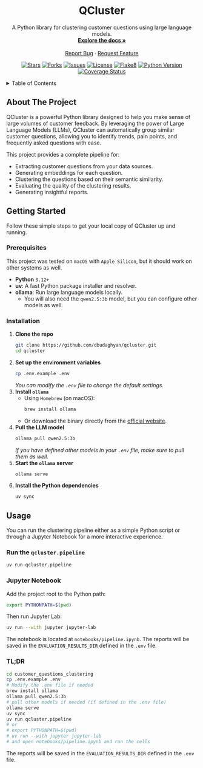 <div align="center">

  <h1 align="center">QCluster</h1>
  <p align="center">
    A Python library for clustering customer questions using large language models.
    <br />
    <a href="#about-the-project"><strong>Explore the docs »</strong></a>
    <br />
    <br />
    <a href="https://github.com/dbudaghyan/qcluster/issues">Report Bug</a>
    ·
    <a href="https://github.com/dbudaghyan/qcluster/issues">Request Feature</a>
  </p>

  <!-- Project Shields -->
  <p align="center">
    <a href="https://github.com/dbudaghyan/qcluster/stargazers"><img src="https://img.shields.io/github/stars/dbudaghyan/qcluster.svg?style=for-the-badge" alt="Stars"></a>
    <a href="https://github.com/dbudaghyan/qcluster/network/members"><img src="https://img.shields.io/github/forks/dbudaghyan/qcluster.svg?style=for-the-badge" alt="Forks"></a>
    <a href="https://github.com/dbudaghyan/qcluster/issues"><img src="https://img.shields.io/github/issues/dbudaghyan/qcluster.svg?style=for-the-badge" alt="Issues"></a>
    <a href="https://github.com/dbudaghyan/qcluster/blob/main/LICENSE"><img src="https://img.shields.io/github/license/dbudaghyan/qcluster.svg?style=for-the-badge" alt="License"></a>
    <a href="https://github.com/dbudaghyan/qcluster/actions/workflows/flake8.yml"><img src="https://img.shields.io/github/actions/workflow/status/dbudaghyan/qcluster/flake8.yml?style=for-the-badge&logo=python" alt="Flake8"></a>
    <a href="https://www.python.org/downloads/"><img src="https://img.shields.io/badge/Python-3.12+-blue?style=for-the-badge&logo=python" alt="Python Version"></a>
    <a href="https://coveralls.io/github/dbudaghyan/qcluster?branch=main"><img src="https://img.shields.io/coveralls/github/dbudaghyan/qcluster/main.svg?style=for-the-badge" alt="Coverage Status"></a>

  </p>
</div>

<!-- TABLE OF CONTENTS -->
<details>
  <summary>Table of Contents</summary>
  <ol>
    <li>
      <a href="#about-the-project">About The Project</a>
    </li>
    <li>
      <a href="#getting-started">Getting Started</a>
      <ul>
        <li><a href="#prerequisites">Prerequisites</a></li>
        <li><a href="#installation">Installation</a></li>
      </ul>
    </li>
    <li><a href="#usage">Usage</a></li>
    <li><a href="#contributing">Contributing</a></li>
    <li><a href="#license">License</a></li>
    <li><a href="#contact">Contact</a></li>
  </ol>
</details>

<!-- ABOUT THE PROJECT -->
## About The Project

QCluster is a powerful Python library designed to help you make sense of large volumes of customer feedback. By leveraging the power of Large Language Models (LLMs), QCluster can automatically group similar customer questions, allowing you to identify trends, pain points, and frequently asked questions with ease.

This project provides a complete pipeline for:
*   Extracting customer questions from your data sources.
*   Generating embeddings for each question.
*   Clustering the questions based on their semantic similarity.
*   Evaluating the quality of the clustering results.
*   Generating insightful reports.

<!-- GETTING STARTED -->
## Getting Started

Follow these simple steps to get your local copy of QCluster up and running.

### Prerequisites

This project was tested on `macOS` with `Apple Silicon`, but it should work on other systems as well.

*   **Python** `3.12+`
*   **uv**: A fast Python package installer and resolver.
*   **ollama**: Run large language models locally.
    *   You will also need the `qwen2.5:3b` model, but you can configure other models as well.

### Installation

1.  **Clone the repo**
    ```sh
    git clone https://github.com/dbudaghyan/qcluster.git
    cd qcluster
    ```
2.  **Set up the environment variables**
    ```sh
    cp .env.example .env
    ```
    *You can modify the `.env` file to change the default settings.*
3.  **Install `ollama`**
    *   Using `Homebrew` (on macOS):
        ```sh
        brew install ollama
        ```
    *   Or download the binary directly from the [official website](https://ollama.com/download).
4.  **Pull the LLM model**
    ```sh
    ollama pull qwen2.5:3b
    ```
    *If you have defined other models in your `.env` file, make sure to pull them as well.*
5.  **Start the `ollama` server**
    ```sh
    ollama serve
    ```
6.  **Install the Python dependencies**
    ```sh
    uv sync
    ```

<!-- USAGE -->
## Usage

You can run the clustering pipeline either as a simple Python script or through a Jupyter Notebook for a more interactive experience.

### Run the `qcluster.pipeline`
```bash
uv run qcluster.pipeline
```

### Jupyter Notebook
Add the project root to the Python path:
```bash
export PYTHONPATH=$(pwd)
```

Then run Jupyter Lab:
```bash
uv run --with jupyter jupyter-lab
```

The notebook is located at `notebooks/pipeline.ipynb`.
The reports will be saved in the `EVALUATION_RESULTS_DIR` defined in the `.env` file.

### TL;DR
```bash
cd customer_questions_clustering
cp .env.example .env
# Modify the .env file if needed
brew install ollama
ollama pull qwen2.5:3b
# pull other models if needed (if defined in the .env file)
ollama serve
uv sync
uv run qcluster.pipeline
# or
# export PYTHONPATH=$(pwd)
# uv run --with jupyter jupyter-lab
# and open notebooks/pipeline.ipynb and run the cells
```
The reports will be saved in the `EVALUATION_RESULTS_DIR` defined in the `.env` file.
